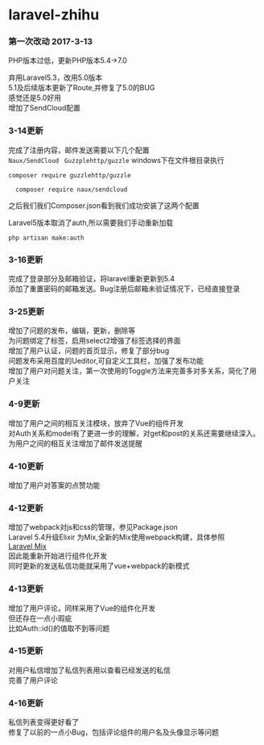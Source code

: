# laravel-zhihu
### 第一次改动 2017-3-13
PHP版本过低，更新PHP版本5.4->7.0 

弃用Laravel5.3，改用5.0版本<br>
5.1及后续版本更新了Route,并修复了5.0的BUG<br>
感觉还是5.0好用<br>
增加了SendCloud配置<br>
### 3-14更新  
完成了注册内容，邮件发送需要以下几个配置<br>
`Naux/SendCloud
`
`
Guzzplehttp/guzzle
`
windows下在文件根目录执行<br>
```
composer require guzzlehttp/guzzle
```
```
  composer require naux/sendcloud
```
之后我们我们Composer.json看到我们成功安装了这两个配置

Laravel5版本取消了auth,所以需要我们手动重新加载<br>
```
php artisan make:auth
```
### 3-16更新<br>
完成了登录部分及邮箱验证，将laravel重新更新到5.4<br>添加了重置密码的邮箱发送。Bug注册后邮箱未验证情况下，已经直接登录<br>

### 3-25更新<br>
增加了问题的发布，编辑，更新，删除等<br>为问题绑定了标签，启用select2增强了标签选择的界面<br>
增加了用户认证，问题的首页显示，修复了部分bug<br>
问题发布采用百度的Ueditor,可自定义工具栏，加强了发布功能<br>
增加了用户对问题关注，第一次使用的Toggle方法来完善多对多关系，简化了用户关注

### 4-9更新<br>
增加了用户之间的相互关注模块，放弃了Vue的组件开发<br>
对Auth关系和model有了更进一步的理解，对get和post的关系还需要继续深入。<br>
为用户之间的相互关注增加了邮件发送提醒

### 4-10更新<br>
增加了用户对答案的点赞功能

### 4-12更新<br>
增加了webpack对js和css的管理，参见Package.json<br>
Laravel 5.4升级Elixir 为Mix,全新的Mix使用webpack构建，具体参照<br>
[Laravel Mix](http://laravelacademy.org/post/6798.html)<br>
因此能重新开始进行组件化开发<br>
同时更新的发送私信功能就采用了vue+webpack的新模式<br>

### 4-13更新<br>
增加了用户评论，同样采用了Vue的组件化开发<br>
但还存在一点小瑕疵<br>
比如Auth::id()的值取不到等问题<br>

### 4-15更新<br>
对用户私信增加了私信列表用以查看已经发送的私信<br>
完善了用户评论<br>

### 4-16更新<br>
私信列表变得更好看了<br>
修复了以前的一点小Bug，包括评论组件的用户名及头像显示等问题<br>
